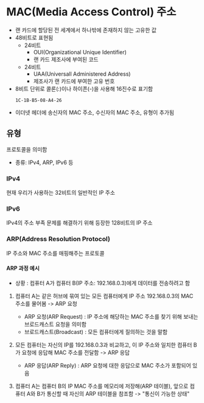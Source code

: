 # MAC(Media Access Control) 주소

- 랜 카드에 할당된 전 세계에서 하나밖에 존재하지 않는 고유한 값
- 48비트로 표현됨
  - 24비트
    - OUI(Organizational Unique Identifier)
    - 랜 카드 제조사에 부여된 코드
  - 24비트
    - UAA(Universall Administered Address)
    - 제조사가 랜 카드에 부여한 고유 번호
- 8비트 단위로 콜론(:)이나 하이픈(-)을 사용해 16진수로 표기함
  ```
  1C-1B-B5-08-A4-26
  ```
- 이더넷 헤더에 송신자의 MAC 주소, 수신자의 MAC 주소, 유형이 추가됨

## 유형

프로토콜을 의미함

- 종류: IPv4, ARP, IPv6 등

### IPv4

현재 우리가 사용하는 32비트의 일반적인 IP 주소

### IPv6

IPv4의 주소 부족 문제를 해결하기 위해 등장한 128비트의 IP 주소

### ARP(Address Resolution Protocol)

IP 주소와 MAC 주소를 매핑해주는 프로토콜

#### ARP 과정 예시

- 상황 : 컴퓨터 A가 컴퓨터 B(IP 주소: 192.168.0.3)에게 데이터를 전송하려고 함

1. 컴퓨터 A는 같은 허브에 묶여 있는 모든 컴퓨터에게 IP 주소 192.168.0.3의 MAC 주소를 물어봄 -> ARP 요청

   - ARP 요청(ARP Request) : IP 주소에 해당하는 MAC 주소를 찾기 위해 보내는 브로드캐스트 요청을 의미함
   - 브로드캐스트(Broadcast) : 모든 컴퓨터에게 질의하는 것을 말함

2. 모든 컴퓨터는 자신의 IP를 192.168.0.3과 비교하고, 이 IP 주소와 일치한 컴퓨터 B가 요청에 응답해 MAC 주소를 전달함 -> ARP 응답

   - ARP 응답(ARP Reply) : ARP 요청에 대한 응답으로 MAC 주소가 포함되어 있음

3. 컴퓨터 A는 컴퓨터 B의 IP MAC 주소를 메모리에 저장해(ARP 테이블), 앞으로 컴퓨터 A와 B가 통신할 때 자신의 ARP 테이블을 참조함 -> "통신이 가능한 상태"
